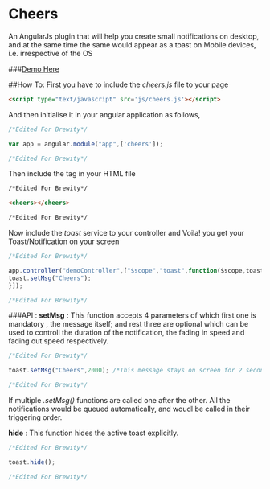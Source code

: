 # Cheers
An AngularJs plugin that will help you create small notifications on desktop, and at the same time the same would appear as a toast on Mobile devices, i.e. irrespective of the OS

###[Demo Here](http://akhilarjun.github.io/Cheers/demo.html)

##How To:
First you have to include the _cheers.js_ file to your page
```html
<script type="text/javascript" src='js/cheers.js'></script>
```
And then initialise it in your angular application as follows,
```js
/*Edited For Brewity*/

var app = angular.module("app",['cheers']);

/*Edited For Brewity*/
```
Then include the tag in your HTML file
```html
/*Edited For Brewity*/

<cheers></cheers>

/*Edited For Brewity*/
```
Now include the _toast_ service to your controller and Voila! you get your Toast/Notification on your screen
```js
/*Edited For Brewity*/

app.controller("demoController",["$scope","toast",function($scope,toast){
toast.setMsg("Cheers");
}]);

/*Edited For Brewity*/
```

###API  :
**setMsg** : This function accepts 4 parameters of which first one is mandatory , the message itself; and rest three are optional which can be used to controll the duration of the notification, the fading in speed and fading out speed respectively.
```js
/*Edited For Brewity*/

toast.setMsg("Cheers",2000); /*This message stays on screen for 2 seconds*/

/*Edited For Brewity*/
```
If multiple _.setMsg()_ functions are called one after the other. All the notifications would be queued automatically, and woudl be called in their triggering order.

**hide** : This function hides the active toast explicitly.
```js
/*Edited For Brewity*/

toast.hide();

/*Edited For Brewity*/
```
